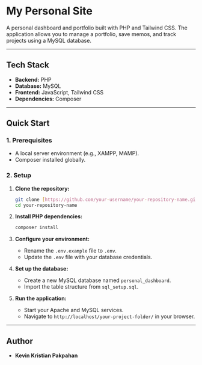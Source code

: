 # My Personal Site

A personal dashboard and portfolio built with PHP and Tailwind CSS. The application allows you to manage a portfolio, save memos, and track projects using a MySQL database.

---

## Tech Stack

* **Backend:** PHP
* **Database:** MySQL
* **Frontend:** JavaScript, Tailwind CSS
* **Dependencies:** Composer

---

## Quick Start

### 1. Prerequisites
* A local server environment (e.g., XAMPP, MAMP).
* Composer installed globally.

### 2. Setup
1.  **Clone the repository:**
    ```bash
    git clone [https://github.com/your-username/your-repository-name.git](https://github.com/your-username/your-repository-name.git)
    cd your-repository-name
    ```

2.  **Install PHP dependencies:**
    ```bash
    composer install
    ```

3.  **Configure your environment:**
    * Rename the `.env.example` file to `.env`.
    * Update the `.env` file with your database credentials.

4.  **Set up the database:**
    * Create a new MySQL database named `personal_dashboard`.
    * Import the table structure from `sql_setup.sql`.

5.  **Run the application:**
    * Start your Apache and MySQL services.
    * Navigate to `http://localhost/your-project-folder/` in your browser.

---

## Author

* **Kevin Kristian Pakpahan**
